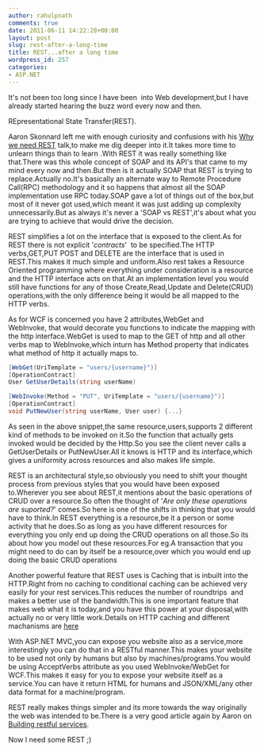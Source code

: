 ```yaml
---
author: rahulpnath
comments: true
date: 2011-06-11 14:22:28+00:00
layout: post
slug: rest-after-a-long-time
title: REST...after a long time
wordpress_id: 257
categories:
- ASP.NET
---
```


It's not been too long since I have been  into Web development,but I have already started hearing the buzz word every now and then.

REpresentational State Transfer(REST).

Aaron Skonnard left me with enough curiosity and confusions with his [Why we need REST](http://channel9.msdn.com/blogs/matthijs/why-rest-by-aaron-skonnard) talk,to make me dig deeper into it.It takes more time to unlearn things than to learn .With REST it was really something like that.There was this whole concept of SOAP and its API's that came to my mind every now and then.But then is it actually SOAP that REST is trying to replace.Actually no.It's basically an alternate way to Remote Procedure Call(RPC) methodology and it so happens that almost all the SOAP implementation use RPC today.SOAP gave a lot of things out of the box,but most of it never got used,which meant it was just adding up complexity unnecessarily.But as always it's never a 'SOAP vs REST',it's about what you are trying to achieve that would drive the decision.

REST simplifies a lot on the interface that is exposed to the client.As for REST there is not explicit '_contracts_'  to be specified.The HTTP verbs,GET,PUT POST and DELETE are the interface that is used in REST.This makes it much simple and uniform.Also rest takes a Resource Oriented programming where everything under consideration is a resource and the HTTP interface acts on that.At an implementation level you would still have functions for any of those Create,Read,Update and Delete(CRUD) operations,with the only difference being it would be all mapped to the HTTP verbs.

As for WCF is concerned you have 2 attributes,WebGet and WebInvoke, that would decorate you functions to indicate the mapping with the http interface.WebGet is used to map to the GET of http and all other verbs map to WebInvoke,which inturn has Method property that indicates what method of http it actually maps to.
``` csharp
[WebGet(UriTemplate = "users/{username}")]
[OperationContract]
User GetUserDetails(string userName)

[WebInvoke(Method = "PUT", UriTemplate = "users/{username}")]
[OperationContract]
void PutNewUser(string userName, User user) {...}
```
As seen in the above snippet,the same resource,users,supports 2 different kind of methods to be invoked on it.So the function that actually gets invoked would be decided by the Http.So you see the client never calls a GetUserDetails or PutNewUser.All it knows is HTTP and its interface,which gives a uniformity across resources and also makes life simple.

REST is an architectural style,so obviously you need to shift your thought process from previous styles that you would have been exposed to.Wherever you see about REST,it mentions about the basic operations of CRUD over a resource.So often the thought of '_Are only these operations are suported?_' comes.So here is one of the shifts in thinking that you would have to think.In REST everything is a resource,be it a person or some activity that he does.So as long as you have different resources for everything you only end up doing the CRUD operations on all those.So its about how you model out these resources.For eg.A transaction that you might need to do can by itself be a resource,over which you would end up doing the basic CRUD operations

Another powerful feature that REST uses is Caching that is inbuilt into the HTTP.Right from no caching to conditional caching can be achieved very easily for your rest services.This reduces the number of roundtrips  and makes a better use of the bandwidth.This is one important feature that makes web what it is today,and you have this power at your disposal,with actually no or very little work.Details on HTTP caching and different machanisms are [here](http://www.w3.org/Protocols/rfc2616/rfc2616-sec13.html)

With ASP.NET MVC,you can expose you website also as a service,more interestingly you can do that in a RESTful manner.This makes your website to be used not only by humans but also by machines/programs.You would be using AcceptVerbs attribute as you used WebInvoke/WebGet for WCF.This makes it easy for you to expose your website itself as a service.You can have it return HTML for humans and JSON/XML/any other data format for a machine/program.

REST really makes things simpler and its more towards the way originally the web was intended to be.There is a very good article again by Aaron on [Building restful services](http://msdn.microsoft.com/en-us/library/dd203052.aspx).

Now I need some REST ;)
